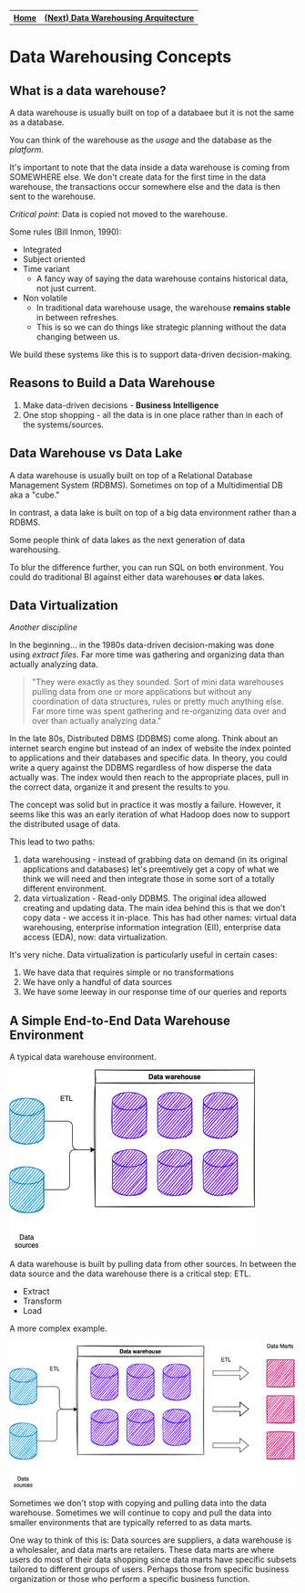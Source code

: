  <table class="center" style="margin-left:auto;margin-right:auto">
  <tr>
    <th><a href="../">Home</a></th>
    <th><a href="./02-data-warehousing-architecture">(Next) Data Warehousing Arquitecture</a></th>
  </tr>
</table> 


# Data Warehousing Concepts

## What is a data warehouse?
A data warehouse is usually built on top of a databaee but it is not the same as a database.

You can think of the warehouse as the _usage_ and the database as the _platform_.

It's important to note that the data inside a data warehouse is coming from SOMEWHERE else. We don't create data for the first time in the data warehouse, the transactions occur somewhere else and the data is then sent to the warehouse.

*Critical point*: Data is copied not moved to the warehouse.

Some rules (Bill Inmon, 1990):
* Integrated
* Subject oriented
* Time variant
    - A fancy way of saying the data warehouse contains historical data, not just current.
* Non volatile
    - In traditional data warehouse usage, the warehouse **remains stable** in between refreshes. 
    - This is so we can do things like strategic planning without the data changing between us.

We build these systems like this is to support data-driven decision-making.


## Reasons to Build a Data Warehouse

1. Make data-driven decisions - **Business Intelligence**
2. One stop shopping - all the data is in one place rather than in each of the systems/sources. 

## Data Warehouse vs Data Lake
A data warehouse is usually built on top of a Relational Database Management System (RDBMS). Sometimes on top of a Multidimential DB aka a "cube."

In contrast, a data lake is built on top of a big data environment rather than a RDBMS.

Some people think of data lakes as the next generation of data warehousing.

To blur the difference further, you can run SQL on both environment. You could do traditional BI against either data warehouses **or** data lakes.

## Data Virtualization
_Another discipline_

In the beginning... in the 1980s data-driven decision-making was done using _*extract files*_. Far more time was gathering and organizing data than actually analyzing data.

> "They were exactly as they sounded. Sort of mini data warehouses pulling data from one or more applications but without any coordination of data structures, rules or pretty much anything else. Far more time was spent gathering and re-organizing data over and over than actually analyzing data."

In the late 80s, Distributed DBMS (DDBMS) come along. Think about an internet search engine but instead of an index of website the index pointed to applications and their databases and specific data. In theory, you could write a query against the DDBMS regardless of how disperse the data actually was. The index would then reach to the appropriate places, pull in the correct data, organize it and present the results to you. 

The concept was solid but in practice it was mostly a failure. However, it seems like this was an early iteration of what Hadoop does now to support the distributed usage of data. 

This lead to two paths:
1) data warehousing - instead of grabbing data on demand (in its original applications and databases) let's preemtively get a copy of what we think we will need and then integrate those in some sort of a totally different environment.
2) data virtualization - Read-only DDBMS. The original idea allowed creating and updating data. The main idea behind this is that we don't copy data - we access it in-place. This has had other names: virtual data warehousing, enterprise information integration (EII), enterprise data access (EDA), now: data virtualization.

It's very niche.
Data virtualization is particularly useful in certain cases:
1. We have data that requires simple or no transformations
2. We have only a handful of data sources
3. We have some leeway in our response time of our queries and reports

## A Simple End-to-End Data Warehouse Environment
A typical data warehouse environment.

![Simple data warehouse environment](../images/fig_1_1-simple-dw-env.png)

A data warehouse is built by pulling data from other sources. In between the data source and the data warehouse there is a critical step: ETL.

* Extract
* Transform
* Load

A more complex example. 

![Complex data warehouse environment](../images/fig_1_2-complex-dw-env.png)

Sometimes we don't stop with copying and pulling data into the data warehouse. Sometimes we will continue to copy and pull the data into smaller environments that are typically referred to as data marts.

One way to think of this is: Data sources are suppliers, a data warehouse is a wholesaler, and data marts are retailers. These data marts are where users do most of their data shopping since data marts have specific subsets tailored to different groups of users. Perhaps those from specific business organization or those who perform a specific business function.
